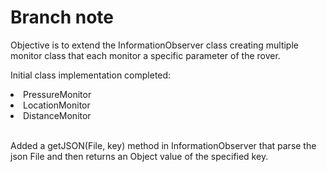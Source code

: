 <h1>Branch note</h1>
Objective is to extend the InformationObserver class creating multiple monitor class that each monitor a specific parameter of the rover.
<br>

Initial class implementation completed:
  <li>PressureMonitor</li>
  <li>LocationMonitor</li>
  <li>DistanceMonitor</li>
  <br>
  
Added a getJSON(File, key) method in InformationObserver that parse the json File and then returns an Object value of the specified key. 
